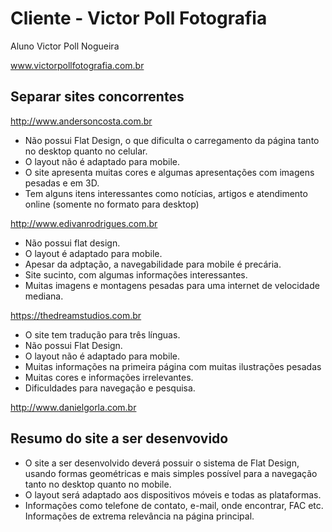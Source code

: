 # Cliente - Victor Poll Fotografia

Aluno Victor Poll Nogueira

www.victorpollfotografia.com.br


## Separar sites concorrentes

http://www.andersoncosta.com.br

- Não possui Flat Design, o que dificulta o carregamento da página tanto no desktop quanto no celular.
- O layout não é adaptado para mobile.
- O site apresenta muitas cores e algumas apresentações com imagens pesadas e em 3D.
- Tem alguns itens interessantes como notícias, artigos e atendimento online (somente no formato para desktop)



http://www.edivanrodrigues.com.br

- Não possui flat design.
- O layout é adaptado para mobile.
- Apesar da adptação, a navegabilidade para mobile é precária.
- Site sucinto, com algumas informações interessantes.
- Muitas imagens e montagens pesadas para uma internet de velocidade mediana.


https://thedreamstudios.com.br

- O site tem tradução para três línguas.
- Não possui Flat Design.
- O layout não é adaptado para mobile.
- Muitas informações na primeira página com muitas ilustrações pesadas
- Muitas cores e informações irrelevantes.
- Dificuldades para navegação e pesquisa.

http://www.danielgorla.com.br



## Resumo do site a ser desenvovido

- O site a ser desenvolvido deverá possuir o sistema de Flat Design, usando formas geométricas e mais simples possível para a navegação tanto no desktop quanto no mobile.
- O layout será adaptado aos dispositivos móveis e todas as plataformas.
- Informações como telefone de contato, e-mail, onde encontrar, FAC etc. Informações de extrema relevância na página principal.
